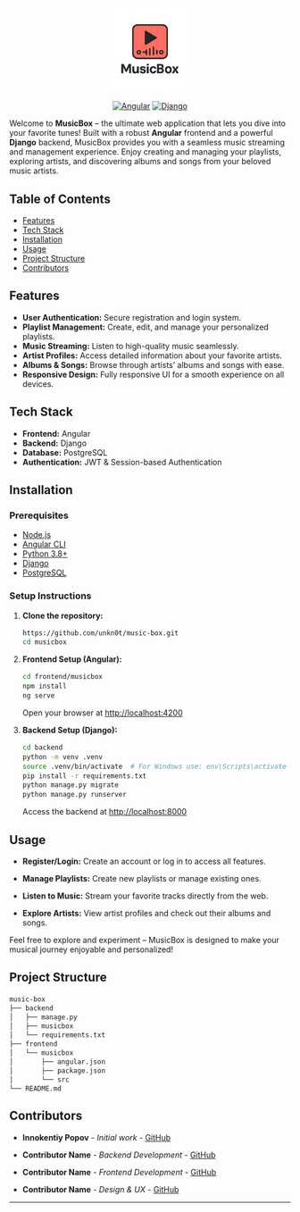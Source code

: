 <div align="center">
   <picture>
      <source media="(prefers-color-scheme: dark)" srcset="assets/musicbox-logo-light.png">
      <source media="(prefers-color-scheme: light)" srcset="assets/musicbox-logo-dark.png">
      <img src="assets/musicbox-logo-dark.png" alt="MusicBox Logo" width="30%">
   </picture>   

   [![Angular](https://img.shields.io/badge/Angular-v19-red.svg)](https://angular.io/)
   [![Django](https://img.shields.io/badge/Django-v5.1-green.svg)](https://www.djangoproject.com/)
</div>

Welcome to **MusicBox** – the ultimate web application that lets you dive into your favorite tunes! Built with a robust **Angular** frontend and a powerful **Django** backend, MusicBox provides you with a seamless music streaming and management experience. Enjoy creating and managing your playlists, exploring artists, and discovering albums and songs from your beloved music artists.

## Table of Contents

- [Features](#features)
- [Tech Stack](#tech-stack)
- [Installation](#installation)
- [Usage](#usage)
- [Project Structure](#project-structure)
- [Contributors](#contributors)

## Features

- **User Authentication:** Secure registration and login system.
- **Playlist Management:** Create, edit, and manage your personalized playlists.
- **Music Streaming:** Listen to high-quality music seamlessly.
- **Artist Profiles:** Access detailed information about your favorite artists.
- **Albums & Songs:** Browse through artists’ albums and songs with ease.
- **Responsive Design:** Fully responsive UI for a smooth experience on all devices.

## Tech Stack

- **Frontend:** Angular
- **Backend:** Django
- **Database:** PostgreSQL
- **Authentication:** JWT & Session-based Authentication

## Installation

### Prerequisites

- [Node.js](https://nodejs.org/)
- [Angular CLI](https://angular.io/cli)
- [Python 3.8+](https://www.python.org/downloads/)
- [Django](https://www.djangoproject.com/)
- [PostgreSQL](https://www.postgresql.org/) 

### Setup Instructions

1. **Clone the repository:**
   ```bash
   https://github.com/unkn0t/music-box.git
   cd musicbox
   ```
   
2.  **Frontend Setup (Angular):**
    ```bash
    cd frontend/musicbox
    npm install
    ng serve  
    ```
    
    Open your browser at [http://localhost:4200](http://localhost:4200)
    
3.  **Backend Setup (Django):**
    ```bash
    cd backend
    python -m venv .venv
    source .venv/bin/activate  # For Windows use: env\Scripts\activate
    pip install -r requirements.txt
    python manage.py migrate
    python manage.py runserver
    ```
    
    Access the backend at [http://localhost:8000](http://localhost:8000)
    

## Usage

-   **Register/Login:** Create an account or log in to access all features.
    
-   **Manage Playlists:** Create new playlists or manage existing ones.
    
-   **Listen to Music:** Stream your favorite tracks directly from the web.
    
-   **Explore Artists:** View artist profiles and check out their albums and songs.
    

Feel free to explore and experiment – MusicBox is designed to make your musical journey enjoyable and personalized!

## Project Structure

```
music-box
├── backend
│   ├── manage.py
│   ├── musicbox
│   └── requirements.txt
├── frontend
│   └── musicbox
│       ├── angular.json
│       ├── package.json
│       └── src
└── README.md
```

## Contributors

-   **Innokentiy Popov** - _Initial work_ - [GitHub](https://github.com/unkn0t)
    
-   **Contributor Name** - _Backend Development_ - [GitHub](https://github.com/username)
    
-   **Contributor Name** - _Frontend Development_ - [GitHub](https://github.com/username)
    
-   **Contributor Name** - _Design & UX_ - [GitHub](https://github.com/username)
    

----------
